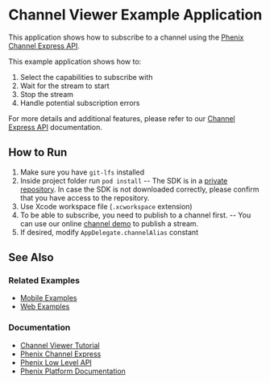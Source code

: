# Channel Viewer Example Application
This application shows how to subscribe to a channel using the [Phenix Channel Express API](https://phenixrts.com/docs/android/#channel-express).

This example application shows how to:
1. Select the capabilities to subscribe with
2. Wait for the stream to start
3. Stop the stream
4. Handle potential subscription errors

For more details and additional features, please refer to our [Channel Express API](https://phenixrts.com/docs/ios/#channel-express) documentation.

## How to Run
1) Make sure you have `git-lfs` installed
2) Inside project folder run `pod install`
-- The SDK is in a [private repository](https://github.com/PhenixRTS/iOSSDK/). In case the SDK is not downloaded correctly, please confirm that you have access to the repository.
3) Use Xcode workspace file (`.xcworkspace` extension)
4) To be able to subscribe, you need to publish to a channel first.
-- You can use our online [channel demo](https://demo.phenixrts.com/channel/publish/#mobileSimpleChannel) to publish a stream.
5) If desired, modify `AppDelegate.channelAlias` constant

## See Also
### Related Examples
* [Mobile Examples](https://github.com/PhenixRTS/MobileExamples)
* [Web Examples](https://github.com/PhenixRTS/WebExamples)
### Documentation
* [Channel Viewer Tutorial](https://phenixrts.com/docs/ios/#view-a-channel)
* [Phenix Channel Express](https://phenixrts.com/docs/ios/#channel-express)
* [Phenix Low Level API](https://phenixrts.com/docs/ios/low-level/)
* [Phenix Platform Documentation](http://phenixrts.com/docs/)